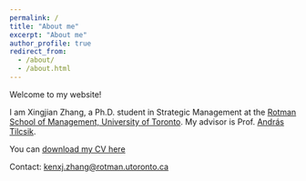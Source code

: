 ```yaml
---
permalink: /
title: "About me"
excerpt: "About me"
author_profile: true
redirect_from: 
  - /about/
  - /about.html
---
```


Welcome to my website!

I am Xingjian Zhang, a Ph.D. student in Strategic Management at the [Rotman School of Management, University of Toronto](https://www.rotman.utoronto.ca/Degrees/PhD/Academics/MajorAreasofStudy/StrategicManagement). My advisor is Prof. [András Tilcsik](https://discover.research.utoronto.ca/15150-andr%C3%A1s-tilcsik). 


You can [download my CV here](http://kenxjzhang.github.io/files/CV_XingjianZhang.pdf)

Contact: <kenxj.zhang@rotman.utoronto.ca>
